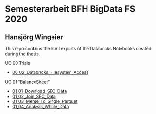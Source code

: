# Semesterarbeit BFH BigData FS 2020 
## Hansjörg Wingeier


This repo contains the html exports of the Databricks Notebooks created during the thesis.

UC 00 Trials
* [00_02_Databricks_Filesystem_Access](./00_02_Databricks_Filesystem_Access.html)

UC 01 "BalanceSheet"
* [01_01_Download_SEC_Data](./01_01_Download_SEC_Data.html)
* [01_02_Join_SEC_Data](./01_02_Join_SEC_Data.html)
* [01_03_Merge_To_Single_Parquet](./01_03_Merge_To_Single_Parquet.html)
* [01_04_Analysis_Whole_Data](./01_04_Analysis_Whole_Data.html)
